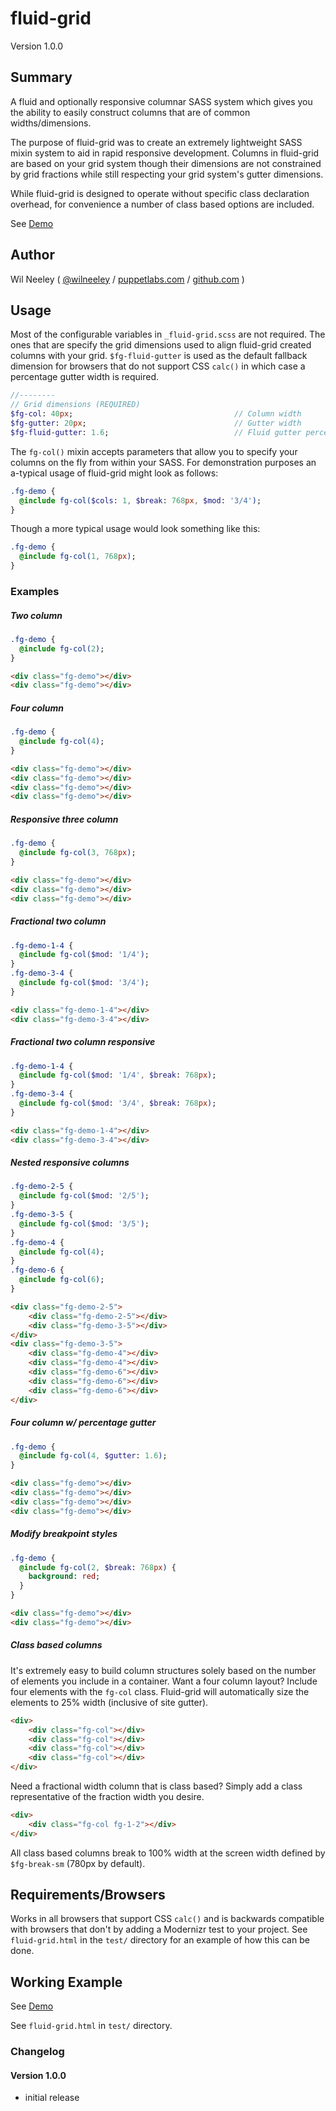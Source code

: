 # fluid-grid

Version 1.0.0

## Summary

A fluid and optionally responsive columnar SASS system which gives you the ability to easily construct columns that are 
of common widths/dimensions.

The purpose of fluid-grid was to create an extremely lightweight SASS mixin system to aid in rapid responsive development. 
Columns in fluid-grid are based on your grid system though their dimensions are not constrained by grid fractions while 
still respecting your grid system's gutter dimensions.

While fluid-grid is designed to operate without specific class declaration overhead, for convenience a number of class
based options are included.

See [Demo](http://boilerjs.com/misc/fluid-grid/)

## Author

Wil Neeley ( [@wilneeley](http://twitter.com/wilneeley) / [puppetlabs.com](http://www.puppetlabs.com) / [github.com](https://github.com/Xaxis) )

## Usage

Most of the configurable variables in `_fluid-grid.scss` are not required. The ones that are specify the grid dimensions
used to align fluid-grid created columns with your grid. `$fg-fluid-gutter` is used as the default fallback dimension for
browsers that do not support CSS `calc()` in which case a percentage gutter width is required.

```sass
//--------
// Grid dimensions (REQUIRED)
$fg-col: 40px;                                    // Column width
$fg-gutter: 20px;                                 // Gutter width
$fg-fluid-gutter: 1.6;                            // Fluid gutter percentage
```

The `fg-col()` mixin accepts parameters that allow you to specify your columns on the fly from within your SASS. For demonstration
purposes an a-typical usage of fluid-grid might look as follows:

```sass
.fg-demo {
  @include fg-col($cols: 1, $break: 768px, $mod: '3/4');
}
```

Though a more typical usage would look something like this:

```sass
.fg-demo {
  @include fg-col(1, 768px);
}
```

### Examples

##### Two column

```sass
.fg-demo {
  @include fg-col(2);
}
```

```html
<div class="fg-demo"></div>
<div class="fg-demo"></div>
```

##### Four column 

```sass
.fg-demo {
  @include fg-col(4);
}
```

```html
<div class="fg-demo"></div>
<div class="fg-demo"></div>
<div class="fg-demo"></div>
<div class="fg-demo"></div>
```

##### Responsive three column

```sass
.fg-demo {
  @include fg-col(3, 768px);
}
```

```html
<div class="fg-demo"></div>
<div class="fg-demo"></div>
<div class="fg-demo"></div>
```

##### Fractional two column

```sass
.fg-demo-1-4 {
  @include fg-col($mod: '1/4');
}
.fg-demo-3-4 {
  @include fg-col($mod: '3/4');
}
```

```html
<div class="fg-demo-1-4"></div>
<div class="fg-demo-3-4"></div>
```

##### Fractional two column responsive

```sass
.fg-demo-1-4 {
  @include fg-col($mod: '1/4', $break: 768px);
}
.fg-demo-3-4 {
  @include fg-col($mod: '3/4', $break: 768px);
}
```

```html
<div class="fg-demo-1-4"></div>
<div class="fg-demo-3-4"></div>
```

##### Nested responsive columns

```sass
.fg-demo-2-5 {
  @include fg-col($mod: '2/5');
}
.fg-demo-3-5 {
  @include fg-col($mod: '3/5');
}
.fg-demo-4 {
  @include fg-col(4);
}
.fg-demo-6 {
  @include fg-col(6);
}
```

```html
<div class="fg-demo-2-5">
    <div class="fg-demo-2-5"></div>
    <div class="fg-demo-3-5"></div>
</div>
<div class="fg-demo-3-5">
    <div class="fg-demo-4"></div>
    <div class="fg-demo-4"></div>
    <div class="fg-demo-6"></div>
    <div class="fg-demo-6"></div>
    <div class="fg-demo-6"></div>
</div>
```

##### Four column w/ percentage gutter

```sass
.fg-demo {
  @include fg-col(4, $gutter: 1.6);
}
```

```html
<div class="fg-demo"></div>
<div class="fg-demo"></div>
<div class="fg-demo"></div>
<div class="fg-demo"></div>
```

##### Modify breakpoint styles

```sass
.fg-demo {
  @include fg-col(2, $break: 768px) {
    background: red;
  }
}
```

```html
<div class="fg-demo"></div>
<div class="fg-demo"></div>
```

##### Class based columns

It's extremely easy to build column structures solely based on the number of elements you include in a container. Want a
four column layout? Include four elements with the `fg-col` class. Fluid-grid will automatically size the elements to 25%
width (inclusive of site gutter).

```html
<div>
    <div class="fg-col"></div>
    <div class="fg-col"></div>
    <div class="fg-col"></div>
    <div class="fg-col"></div>
</div>
```

Need a fractional width column that is class based? Simply add a class representative of the fraction width you desire.

```html
<div>
    <div class="fg-col fg-1-2"></div>
</div>
```

All class based columns break to 100% width at the screen width defined by `$fg-break-sm` (780px by default).

## Requirements/Browsers

Works in all browsers that support CSS `calc()` and is backwards compatible with browsers that don't by adding a Modernizr
test to your project. See `fluid-grid.html` in the `test/` directory for an example of how this can be done.

## Working Example

See [Demo](http://boilerjs.com/misc/fluid-grid/)

See `fluid-grid.html` in `test/` directory.

### Changelog

#### Version 1.0.0

* initial release
